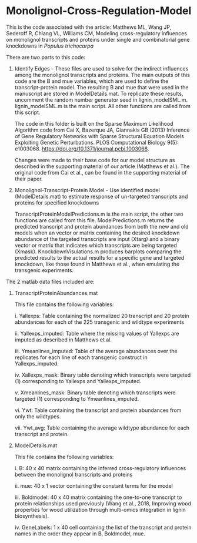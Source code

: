 # Monolignol-Cross-Regulation-Model

This is the code associated with the article: Matthews ML, Wang JP, Sederoff R, Chiang VL, Williams CM, Modeling cross-regulatory influences on monolignol transcripts and proteins under single and combinatorial gene knockdowns in <i>Populus trichocarpa</i>


There are two parts to this code:

1) Identify Edges - These files are used to solve for the indirect influences among the monolignol transcripts and proteins. The main outputs of this code are the B and mue variables, which are used to define the transcript-protein model. The resulting B and mue that were used in the manuscript are stored in ModelDetails.mat. To replicate these results, uncomment the random number generator seed in lignin_modelSML.m. lignin_modelSML.m is the main script. All other functions are called from this script. 

	The code in this folder is built on the Sparse Maximum Likelihood Algorithm code from Cai X, Bazerque JA, Giannakis GB (2013) Inference of Gene Regulatory Networks with Sparse Structural Equation Models Exploiting Genetic Perturbations. PLOS Computational Biology 9(5): e1003068. https://doi.org/10.1371/journal.pcbi.1003068. 

	Changes were made to their base code for our model structure as described in the supporting material of our article (Matthews et al.). The original code from Cai et al., can be found in the supporting material of their paper.
		

2) Monolignol-Transcript-Protein Model - Use identified model (ModelDetails.mat) to estimate response of un-targeted transcripts and proteins for specified knockdowns

	TranscriptProteinModelPredictions.m is the main script, the other two functions are called from this file. ModelPredictions.m returns the predicted transcript and protein abundances from both the new and old models when an vector or matrix containing the desired knockdown abundance of the targeted transcripts are input (Xtarg) and a binary vector or matrix that indicates which transcripts are being targeted (Xmask). KnockdownVisulations.m produces barplots comparing the predicted results to the actual results for a specific gene and targeted knockdown, like those found in Matthews et al., when emulating the transgenic experiments.
	
	
The 2 matlab data files included are:

1) TranscriptProteinAbundances.mat

	This file contains the following variables:
	
	i. Yallexps: Table containing the normalized 20 transcript and 20 protein abundances for each of the 225 transgenic and wildtype experiments
	
	ii. Yallexps_imputed: Table where the missing values of Yallexps are imputed as described in Matthews et al.
	
	iii. Ymeanlines_imputed: Table of the average abundances over the replicates for each line of each transgenic construct in Yallexps_imputed.
	
	iv. Xallexps_mask: Binary table denoting which transcripts were targeted (1) corresponding to Yallexps and Yallexps_imputed.
	
	v. Xmeanlines_mask: Binary table denoting which transcripts were targeted (1) corresponding to Ymeanlines_imputed.
	
	vi. Ywt: Table containing the transcript and protein abundances from only the wildtypes.
	
	vii. Ywt_avg: Table containing the average wildtype abundance for each transcript and protein.
	

2) ModelDetails.mat

	This file contains the following variables:
	
	i. B: 40 x 40 matrix containing the inferred cross-regulatory influences between the monolignol transcripts and proteins
	
	ii. mue: 40 x 1 vector containing the constant terms for the model
	
	iii. Boldmodel: 40 x 40 matrix containing the one-to-one transcript to protein relationships used previously (Wang et al., 2018, Improving wood properties for wood utilization through multi-omics integration in lignin biosynthesis).
	
	iv. GeneLabels: 1 x 40 cell containing the list of the transcript and protein names in the order they appear in B, Boldmodel, mue.
